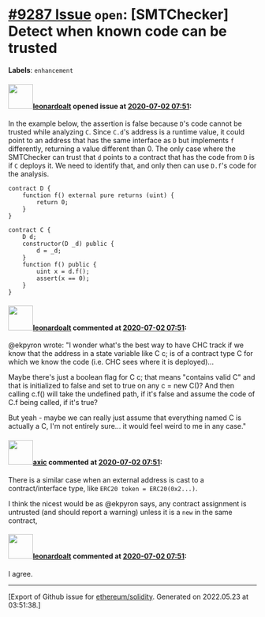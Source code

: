 # [\#9287 Issue](https://github.com/ethereum/solidity/issues/9287) `open`: [SMTChecker] Detect when known code can be trusted
**Labels**: `enhancement`


#### <img src="https://avatars.githubusercontent.com/u/504195?u=ce2facd14af9fd474ebff49f0d44891f56f7500f&v=4" width="50">[leonardoalt](https://github.com/leonardoalt) opened issue at [2020-07-02 07:51](https://github.com/ethereum/solidity/issues/9287):

In the example below, the assertion is false because `D`'s code cannot be trusted while analyzing `C`. Since `C.d`'s address is a runtime value, it could point to an address that has the same interface as `D` but implements `f` differently, returning a value different than 0.
The only case where the SMTChecker can trust that `d` points to a contract that has the code from `D` is if `C` deploys it. We need to identify that, and only then can use `D.f`'s code for the analysis.

```
contract D {
    function f() external pure returns (uint) {
        return 0;
    }
}

contract C {
    D d;
    constructor(D _d) public {
        d = _d;
    }
    function f() public {
        uint x = d.f();
        assert(x == 0);
    }
}
```

#### <img src="https://avatars.githubusercontent.com/u/504195?u=ce2facd14af9fd474ebff49f0d44891f56f7500f&v=4" width="50">[leonardoalt](https://github.com/leonardoalt) commented at [2020-07-02 07:51](https://github.com/ethereum/solidity/issues/9287#issuecomment-652847651):

@ekpyron wrote:
"I wonder what's the best way to have CHC track if we know that the address in a state variable like C c; is of a contract type C for which we know the code (i.e. CHC sees where it is deployed)...

Maybe there's just a boolean flag for C c; that means "contains valid C" and that is initialized to false and set to true on any c = new C()? And then calling c.f() will take the undefined path, if it's false and assume the code of C.f being called, if it's true?

But yeah - maybe we can really just assume that everything named C is actually a C, I'm not entirely sure... it would feel weird to me in any case."

#### <img src="https://avatars.githubusercontent.com/u/20340?v=4" width="50">[axic](https://github.com/axic) commented at [2020-07-02 07:51](https://github.com/ethereum/solidity/issues/9287#issuecomment-699473687):

There is a similar case when an external address is cast to a contract/interface type, like `ERC20 token = ERC20(0x2...)`.

I think the nicest would be as @ekpyron says, any contract assignment is untrusted (and should report a warning) unless it is a `new` in the same contract,

#### <img src="https://avatars.githubusercontent.com/u/504195?u=ce2facd14af9fd474ebff49f0d44891f56f7500f&v=4" width="50">[leonardoalt](https://github.com/leonardoalt) commented at [2020-07-02 07:51](https://github.com/ethereum/solidity/issues/9287#issuecomment-699473904):

I agree.


-------------------------------------------------------------------------------



[Export of Github issue for [ethereum/solidity](https://github.com/ethereum/solidity). Generated on 2022.05.23 at 03:51:38.]
